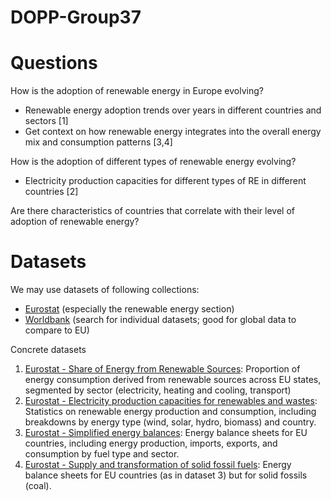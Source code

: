 # DOPP-Group37

# Questions
How is the adoption of renewable energy in Europe evolving? 
* Renewable energy adoption trends over years in different countries and sectors [1]
* Get context on how renewable energy integrates into the overall energy mix and consumption patterns [3,4]

How is the adoption of different types of renewable energy evolving?
* Electricity production capacities for different types of RE in different countries [2]

Are there characteristics of countries that correlate with their level of adoption of renewable energy?

# Datasets
We may use datasets of following collections:
* [Eurostat](https://ec.europa.eu/eurostat/web/energy/database) (especially the renewable energy section)
* [Worldbank](https://datacatalog.worldbank.org/search?q=renewable%20energy&start=0&sort=) (search for individual datasets; good for global data to compare to EU)

Concrete datasets
1. [Eurostat - Share of Energy from Renewable Sources](https://ec.europa.eu/eurostat/databrowser/view/nrg_ind_ren/default/table?lang=en): Proportion of energy consumption derived from renewable sources across EU states, segmented by sector (electricity, heating and cooling, transport)
2. [Eurostat - Electricity production capacities for renewables and wastes](https://ec.europa.eu/eurostat/databrowser/view/nrg_inf_epcrw__custom_13973000/default/table?lang=en): Statistics on renewable energy production and consumption, including breakdowns by energy type (wind, solar, hydro, biomass) and country.
3. [Eurostat - Simplified energy balances](https://ec.europa.eu/eurostat/databrowser/view/nrg_bal_s__custom_13973102/default/table?lang=en): Energy balance sheets for EU countries, including energy production, imports, exports, and consumption by fuel type and sector.
4. [Eurostat - Supply and transformation of solid fossil fuels](https://ec.europa.eu/eurostat/databrowser/view/nrg_cb_sffm/default/table?lang=en): Energy balance sheets for EU countries (as in dataset 3) but for solid fossils (coal).
